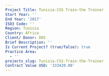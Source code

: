 ```yaml
---
Project Title: Tunisia-CSS Train-the Trainer
Start Year: ''
End Year: '2017'
ISO3 Code: ''
Region: Tunisia
Country: Africa
Client/ Donor: DOS
Brief Description: ''
Is Current Project? (true/false): true
Practice Area:
  - ''
projects_slug: Tunisia-CSS-Train-the-Trainer
Contract Value USD: '333420.00'
---
```

